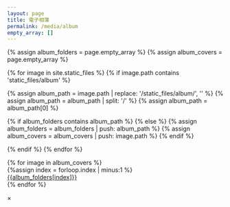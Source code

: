 ```yaml
---
layout: page
title: 電子相簿
permalink: /media/album
empty_array: []
---
```



{% assign album_folders = page.empty_array %}
{% assign album_covers = page.empty_array %}

{% for image in site.static_files %}
{% if image.path contains 'static_files/album' %}

{% assign album_path = image.path | replace: '/static_files/album/', '' %}
{% assign album_path = album_path | split: '/' %}
{% assign album_path = album_path[0] %}

{% if album_folders contains album_path %}
{% else %}
{% assign album_folders = album_folders | push: album_path %}
{% assign album_covers = album_covers | push: image.path %}
{% endif %}

{% endif %}
{% endfor %}


<div class="row">
{% for image in album_covers %}
<div class="col-lg-2 col-md-3 col-sm-4 col-xs-6">
    <a style="cursor: pointer" onclick="openImage(this)" data-img="{{image}}">
    <div class="img-div" style="background-image: url('{{image}}');">
    </div>
    </a>
    {%assign index = forloop.index | minus:1 %}
    <div class="album-title"><a href>{{album_folders[index]}}</a></div>
</div>
{% endfor %}
</div>



<!-- The Modal -->
<div id="myModal" class="modal">

  <!-- The Close Button -->
  <span class="close" onclick="document.getElementById('myModal').style.display='none'">&times;</span>

  <!-- Modal Content (The Image) -->
  <img class="modal-content" id="img01">

  <!-- Modal Caption (Image Text) -->
  <div id="caption"></div>
</div>

<script>
// Get the modal
var modal = document.getElementById('myModal');

// Get the image and insert it inside the modal - use its "alt" text as a caption
// var img = document.getElementById('myImg');
var modalImg = document.getElementById("img01");
// var captionText = document.getElementById("caption");
function openImage(a){
    modal.style.display = "block";
    modalImg.src = a.getAttribute("data-img");
}

// Get the <span> element that closes the modal
var span = document.getElementsByClassName("close")[0];

// When the user clicks on <span> (x), close the modal
span.onclick = function() {
  modal.style.display = "none";
};

modal.onclick = function() {
  modal.style.display = "none";
};

</script>
